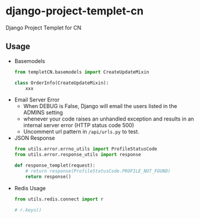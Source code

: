 # django-project-templet-cn
Django Project Templet for CN

## Usage
* Basemodels
  ```python
  from templetCN.basemodels import CreateUpdateMixin

  class OrderInfo(CreateUpdateMixin):
      xxx
  ```
* Email Server Error
  * When DEBUG is False, Django will email the users listed in the ADMINS setting
  * whenever your code raises an unhandled exception and results in an internal server error (HTTP status code 500)
  * Uncomment url pattern in ``/api/urls.py`` to test.
* JSON Response
  ```python
  from utils.error.errno_utils import ProfileStatusCode
  from utils.error.response_utils import response
  
  def response_templet(request):
      # return response(ProfileStatusCode.PROFILE_NOT_FOUND)
      return response()
  ```
* Redis Usage
  ```python
  from utils.redis.connect import r
  
  # r.keys()
  ```